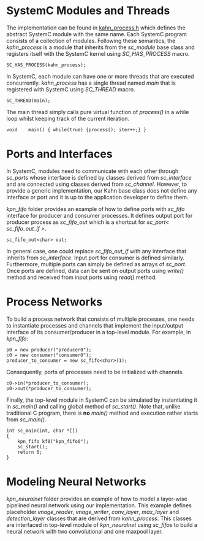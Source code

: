 # SystemC Modules and Threads
The implementation can be found in [kahn_process.h](https://github.com/kammirzazad/KPN-SystemC/blob/master/kahn_process.h) which defines the abstract SystemC module with the same name. Each SystemC program consists of a collection of modules. Following these semantics, the *kahn_process* is a module that inherits from the *sc_module* base class and registers itself with the SystemC kernel using *SC_HAS_PROCESS* macro. 
```
SC_HAS_PROCESS(kahn_process);
```
In SystemC, each module can have one or more threads that are executed concurrently. *kahn_process* has a single thread named *main* that is registered with SystemC using *SC_THREAD* macro. 
```
SC_THREAD(main);
```
The main thread simply calls pure virtual function of *process()* in a while loop whilst keeping track of the current iteration. 
```
void	main() { while(true) {process(); iter++;} }
```

# Ports and Interfaces
In SystemC, modules need to communicate with each other through *sc_ports* whose interface is defined by classes derived from *sc_interface* and are connected using classes derived from *sc_channel*. However, to provide a generic implementation, our Kahn base class does not define any interface or port and it is up to the application developer to define them. 

*kpn_fifo* folder provides an example of how to define ports with *sc_fifo* interface for producer and consumer processes. It defines output port for producer process as *sc_fifo_out<char>* which is a shortcut for *sc_port< sc_fifo_out_if<char> >*. 
```
sc_fifo_out<char> out;
```
In general case, one could replace *sc_fifo_out_if<char>* with any interface that inherits from *sc_interface*. Input port for consumer is defined similarly. Furthermore, multiple ports can simply be defined as arrays of *sc_port*. Once ports are defined, data can be sent on output ports using *write()* method and received from input ports using *read()* method.

# Process Networks
To build a process network that consists of multiple processes, one needs to instantiate processes and channels that implement the input/output interface of its consumer/producer in a top-level module. For example, in *kpn_fifo*:
```
p0 = new producer("producer0");
c0 = new consumer("consumer0");
producer_to_consumer = new sc_fifo<char>(1);
```
Consequently, ports of processes need to be initialized with channels.
```
c0->in(*producer_to_consumer);
p0->out(*producer_to_consumer);  
```
Finally, the top-level module in SystemC can be simulated by instantiating it in *sc_main()* and calling global method of *sc_start()*. Note that, unlike traditional C program, there is **no** *main()* method and execution rather starts from *sc_main()*.
```
int	sc_main(int, char *[])
{
    kpn_fifo kf0("kpn_fifo0");
    sc_start();
    return 0;
}
```

# Modeling Neural Networks
*kpn_neuralnet* folder provides an example of how to model a layer-wise pipelined neural network using our implementation. This example defines placeholder *image_reader*, *image_writer*, *conv_layer*, *max_layer* and *detection_layer* classes that are derived from *kahn_process*. This classes are interfaced in top-level module of *kpn_neuralnet* using *sc_fifos* to build a neural network with two convolutional and one maxpool layer.
